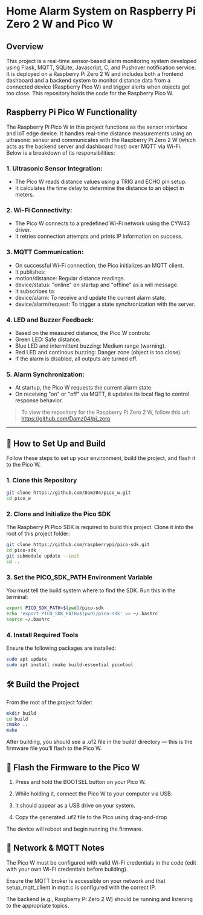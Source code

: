 # Home Alarm System on Raspberry Pi Zero 2 W and Pico W

## Overview

This project is a real-time sensor-based alarm monitoring system developed using Flask,
MQTT, SQLite, Javascript, C, and Pushover notification service. It is deployed on a Raspberry
Pi Zero 2 W and includes both a frontend dashboard and a backend system to monitor
distance data from a connected device (Raspberry Pico W) and trigger alerts when objects
get too close. This repository holds the code for the Raspberry Pico W.

## Raspberry Pi Pico W Functionality

The Raspberry Pi Pico W in this project functions as the sensor interface and IoT edge
device. It handles real-time distance measurements using an ultrasonic sensor and
communicates with the Raspberry Pi Zero 2 W (which acts as the backend server and
dashboard host) over MQTT via Wi-Fi. Below is a breakdown of its responsibilities:

### 1. Ultrasonic Sensor Integration:
 - The Pico W reads distance values using a TRIG and ECHO pin setup.
 - It calculates the time delay to determine the distance to an object in meters.

### 2. Wi-Fi Connectivity:
 - The Pico W connects to a predefined Wi-Fi network using the CYW43 driver.
 - It retries connection attempts and prints IP information on success.

### 3. MQTT Communication:
 - On successful Wi-Fi connection, the Pico initializes an MQTT client.
 - It publishes:
 - motion/distance: Regular distance readings.
 - device/status: "online" on startup and "offline" as a will message.
 - It subscribes to:
 - device/alarm: To receive and update the current alarm state.
 - device/alarm/request: To trigger a state synchronization with the server.

### 4. LED and Buzzer Feedback:
 - Based on the measured distance, the Pico W controls:
 - Green LED: Safe distance.
 - Blue LED and intermittent buzzing: Medium range (warning).
 - Red LED and continous buzzing: Danger zone (object is too close).
 - If the alarm is disabled, all outputs are turned off.

### 5. Alarm Synchronization:
 - At startup, the Pico W requests the current alarm state.
 - On receiving "on" or "off" via MQTT, it updates its local flag to control response behavior.

> To view the repository for the Raspberry Pi Zero 2 W, follow this url: https://github.com/Damz04/pi_zero

---

## 🚀 How to Set Up and Build

Follow these steps to set up your environment, build the project, and flash it to the Pico W.

### 1. Clone this Repository

```bash
git clone https://github.com/Damz04/pico_w.git
cd pico_w

```

### 2. Clone and Initialize the Pico SDK

The Raspberry Pi Pico SDK is required to build this project. Clone it into the root of this project folder:

```bash
git clone https://github.com/raspberrypi/pico-sdk.git
cd pico-sdk
git submodule update --init
cd ..

```

### 3. Set the PICO_SDK_PATH Environment Variable

You must tell the build system where to find the SDK. Run this in the terminal:

```bash
export PICO_SDK_PATH=$(pwd)/pico-sdk
echo 'export PICO_SDK_PATH=$(pwd)/pico-sdk' >> ~/.bashrc
source ~/.bashrc

```

### 4. Install Required Tools

Ensure the following packages are installed:

```bash
sudo apt update
sudo apt install cmake build-essential picotool

```

## 🛠️ Build the Project

From the root of the project folder:

```bash
mkdir build
cd build
cmake ..
make

```

After building, you should see a .uf2 file in the build/ directory — this is the firmware file you’ll flash to the Pico W.

## 🔌 Flash the Firmware to the Pico W

1. Press and hold the BOOTSEL button on your Pico W.

2. While holding it, connect the Pico W to your computer via USB.

3. It should appear as a USB drive on your system.

4. Copy the generated .uf2 file to the Pico using drag-and-drop

The device will reboot and begin running the firmware.

## 📡 Network & MQTT Notes

The Pico W must be configured with valid Wi-Fi credentials in the code (edit with your own Wi-Fi credentials before building).

Ensure the MQTT broker is accessible on your network and that setup_mqtt_client in mqtt.c is configured with the correct IP.

The backend (e.g., Raspberry Pi Zero 2 W) should be running and listening to the appropriate topics.
